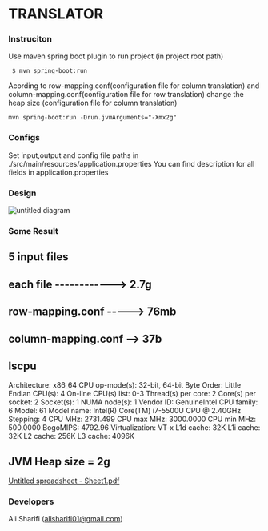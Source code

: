 # TRANSLATOR

### Instruciton 

Use maven spring boot plugin to run project (in project root path)
```shell
 $ mvn spring-boot:run
```

Acording to row-mapping.conf(configuration file for column translation) 
and column-mapping.conf(configuration file for row translation) change the heap size 
(configuration file for column translation) 
```shell
mvn spring-boot:run -Drun.jvmArguments="-Xmx2g"
```
 
### Configs


Set input,output and config file paths in  ./src/main/resources/application.properties
You can find description for all fields in application.properties

### Design

![untitled diagram](https://user-images.githubusercontent.com/8441165/53450596-e9184080-3a31-11e9-945e-06d25519617e.jpg)

### Some Result
## 5 input files
## each file ------------> 2.7g
## row-mapping.conf -----> 76mb
## column-mapping.conf --> 37b

## lscpu
Architecture:          x86_64
CPU op-mode(s):        32-bit, 64-bit
Byte Order:            Little Endian
CPU(s):                4
On-line CPU(s) list:   0-3
Thread(s) per core:    2
Core(s) per socket:    2
Socket(s):             1
NUMA node(s):          1
Vendor ID:             GenuineIntel
CPU family:            6
Model:                 61
Model name:            Intel(R) Core(TM) i7-5500U CPU @ 2.40GHz
Stepping:              4
CPU MHz:               2731.499
CPU max MHz:           3000.0000
CPU min MHz:           500.0000
BogoMIPS:              4792.96
Virtualization:        VT-x
L1d cache:             32K
L1i cache:             32K
L2 cache:              256K
L3 cache:              4096K

## JVM Heap size = 2g

[Untitled spreadsheet - Sheet1.pdf](https://github.com/alisharifi01/translator-assignment/files/2912773/Untitled.spreadsheet.-.Sheet1.pdf)

### Developers

Ali Sharifi   (alisharifi01@gmail.com)

